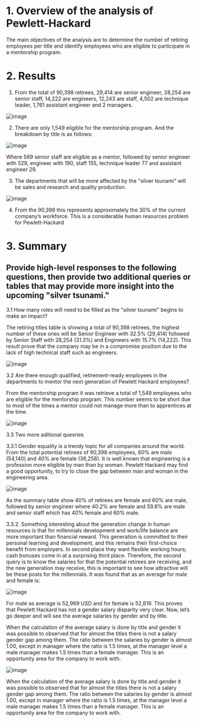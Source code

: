 # 1. Overview of the analysis of Pewlett-Hackard
The main objectives of the analysis are to determine the number of retiring employees per title and identify employees who are eligible to participate in a mentorship program.

# 2. Results

1.	From the total of 90,398 retirees, 29,414 are senior engineer, 28,254 are senior staff, 14,222 are engineers, 12,243 are staff, 4,502 are technique leader, 1,761 assistant engineer and 2 managers.   
 
 ![image](https://user-images.githubusercontent.com/95872614/154786728-f3e17a91-0926-49db-89a0-7e759697c2e1.png)

2.	There are only 1,549 eligible for the mentorship program. And the breakdown by title is as follows:

![image](https://user-images.githubusercontent.com/95872614/154786730-67afcf44-b31a-4a64-b0a9-e6482eaed921.png)
 
Where 569 senior staff are eligible as a mentor, followed by senior engineer with 529, engineer with 190, staff 155, technique leader 77 and assistant engineer 29.

3.	The departments that will be more affected by the "silver tsunami" will be sales and research and quality production. 

![image](https://user-images.githubusercontent.com/95872614/154786741-bc142206-ef88-465d-83bb-f3bc39113509.png)


4.	From the 90,398 this represents approximately the 30% of the current company’s workforce. This is a considerable human resources problem for Pewlett-Hackard

# 3. Summary 
## Provide high-level responses to the following questions, then provide two additional queries or tables that may provide more insight into the upcoming "silver tsunami."

3.1 How many roles will need to be filled as the "silver tsunami" begins to make an impact?

The retiring titles table is showing a total of 90,398 retirees, the highest number of these ones will be Senior Engineer with 32.5% (29,414) followed by Senior Staff with 28,254 (31.3%) and Engineers with 15.7% (14,222). This result prove that the company may be in a compromise position due to the lack of high technical staff such as engineers. 

![image](https://user-images.githubusercontent.com/95872614/154786778-baac8847-98f4-4be3-953a-28eca6eeb381.png)

3.2 Are there enough qualified, retirement-ready employees in the departments to mentor the next generation of Pewlett Hackard employees?

From the mentorship program it was retrieve a total of 1,549 employees who are eligible for the mentorship program. This number seems to be short due to most of the times a mentor could not manage more than to apprentices at the time. 

![image](https://user-images.githubusercontent.com/95872614/154786789-8336a2fe-21b7-4ec8-af6b-a6413e34d353.png)

3.3 Two more aditional quesries

3.3.1 Gender equality is a trendy topic for all companies around the world. From the total potential retirees of 90,398 employees, 60% are male (54,140) and 40% are female (36,258). It is well known that engineering is a profession more eligible by man than by woman. Pewlett Hackard may find a good opportunity, to try to close the gap between man and woman in the engineering area. 

 ![image](https://user-images.githubusercontent.com/95872614/154786808-65f72980-9718-4701-871d-a3f5502a6dc1.png)


As the summary table show 40% of retirees are female and 60% are male, followed by senior engineer where 40.2% are female and 59.8% are male and senior staff which has 40% female and 60% male. 

3.3.2.	Something interesting about the generation change in human resources is that for millennials development and work/life balance are more important than financial reward. This generation is committed to their personal learning and development, and this remains their first-choice benefit from employers. In second place they want flexible working hours; cash bonuses come in at a surprising third place. Therefore, the second query is to know the salaries for that the potential retirees are receiving, and the new generation may receive, this is important to see how attractive will be these posts for the millennials. It was found that as an average for male and female is:

 ![image](https://user-images.githubusercontent.com/95872614/154786814-c7e40358-c2a1-4eda-93ac-38618f55e03c.png)

For male as average is 52,969 USD and for female is 52,819. This proves that Pewlett Hackard has not a gender salary disparity very clear. Now, let’s go deeper and will see the average salaries by gender and by title. 

 

When the calculation of the average salary is done by title and gender it was possible to observed that for almost the titles there is not a salary gender gap among them. The ratio between the salaries by gender is almost 1.00, except in manager where the ratio  is 1.5 times, at the manager level a male manager makes 1.5 times than a female manager.  This is an opportunity area for the company to work with. 

![image](https://user-images.githubusercontent.com/95872614/154786819-6eba69fe-9db9-4112-9742-05e99494be14.png)

When the calculation of the average salary is done by title and gender it was possible to observed that for almost the titles there is not a salary gender gap among them. The ratio between the salaries by gender is almost 1.00, except in manager where the ratio  is 1.5 times, at the manager level a male manager makes 1.5 times than a female manager.  This is an opportunity area for the company to work with. 
